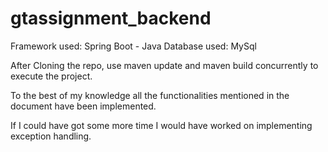 # gtassignment_backend
Framework used: Spring Boot - Java
Database used: MySql

After Cloning the repo, use maven update and maven build concurrently to execute the project.

To the best of my knowledge all the functionalities mentioned in the document have been implemented.

If I could have got some more time I would have worked on implementing exception handling.

